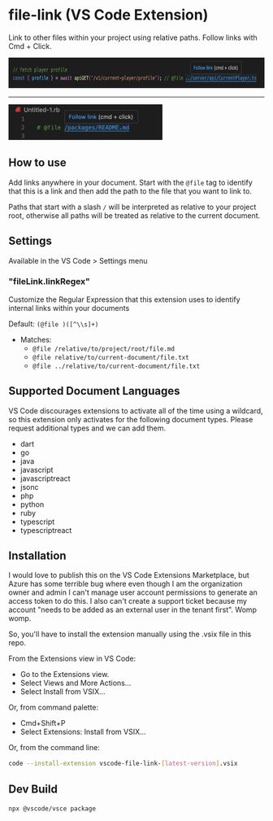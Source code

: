 # file-link (VS Code Extension)

Link to other files within your project using relative paths. Follow links with Cmd + Click.

<img src="images/file-link-ts-api.png" alt="@file ../server/api/CurrentPlayer.ts" height="60">

---

<img src="images/file-link-rb-readme.png" alt="@file /packages/README.md" height="70">

## How to use

Add links anywhere in your document. Start with the `@file` tag to identify that this is a link and then add the path to the file that you want to link to.

Paths that start with a slash `/` will be interpreted as relative to your project root, otherwise all paths will be treated as relative to the current document.

## Settings

Available in the VS Code > Settings menu

### "fileLink.linkRegex" 
Customize the Regular Expression that this extension uses to identify internal links within your documents

Default: `(@file )([^\\s]+)`
- Matches:
  - `@file /relative/to/project/root/file.md`
  - `@file relative/to/current-document/file.txt`
  - `@file ../relative/to/current-document/file.txt`

## Supported Document Languages

VS Code discourages extensions to activate all of the time using a wildcard, so this extension only activates for the following document types. Please request additional types and we can add them.

- dart
- go
- java
- javascript
- javascriptreact
- jsonc
- php
- python
- ruby
- typescript
- typescriptreact

## Installation

I would love to publish this on the VS Code Extensions Marketplace, but Azure has some terrible bug where even though I am the organization owner and admin I can't manage user account permissions to generate an access token to do this. I also can't create a support ticket because my account "needs to be added as an external user in the tenant first". Womp womp.

So, you'll have to install the extension manually using the .vsix file in this repo.

From the Extensions view in VS Code:

- Go to the Extensions view.
- Select Views and More Actions...
- Select Install from VSIX...

Or, from command palette:

- Cmd+Shift+P
- Select Extensions: Install from VSIX...

Or, from the command line:
```sh
code --install-extension vscode-file-link-[latest-version].vsix
```

## Dev Build
```sh
npx @vscode/vsce package
```
